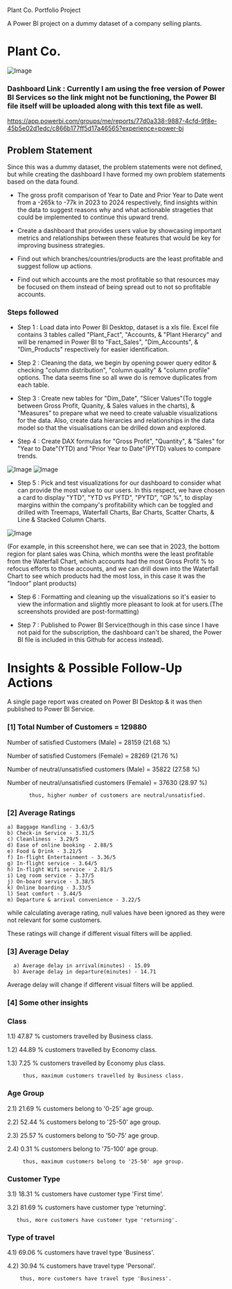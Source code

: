 Plant Co. Portfolio Project

A Power BI project on a dummy dataset of a company selling plants.

# Plant Co.

![Image](https://github.com/user-attachments/assets/a1f615db-4294-4eed-9583-86e6e65f7fc7)

### Dashboard Link : Currently I am using the free version of Power BI Services so the link might not be functioning, the Power BI file itself will be uploaded along with this text file as well.
https://app.powerbi.com/groups/me/reports/77d0a338-9887-4cfd-9f8e-45b5e02d1edc/c866b177ff5d17a46565?experience=power-bi

## Problem Statement

Since this was a dummy dataset, the problem statements were not defined, but while creating the dashboard I have formed my own problem statements based on the data found.

- The gross profit comparison of Year to Date and Prior Year to Date went from a -265k to -77k in 2023 to 2024 respectively, find insights within the data to suggest reasons why and what actionable strageties that could be implemented to continue this upward trend.

- Create a dashboard that provides users value by showcasing important metrics and relationships between these features that would be key for improving business strategies.

- Find out which branches/countries/products are the least profitable and suggest follow up actions.

- Find out which accounts are the most profitable so that resources may be focused on them instead of being spread out to not so profitable accounts.


### Steps followed 

- Step 1 : Load data into Power BI Desktop, dataset is a xls file. Excel file contains 3 tables called "Plant_Fact", "Accounts, & "Plant Hierarcy" and will be renamed in Power BI to "Fact_Sales", "Dim_Accounts", & "Dim_Products" respectively for easier identification.

- Step 2 : Cleaning the data, we begin by opening power query editor & checking "column distribution", "column quality" & "column profile" options. The data seems fine so all wwe do is remove duplicates from each table.

- Step 3 : Create new tables for "Dim_Date", "Slicer Values"(To toggle between Gross Profit, Quanity, & Sales values in the charts), & "Measures" to prepare what we need to create valuable visualizations for the data. Also, create data hierarcies and relationships in the data model so that the visualisations can be drilled down and explored.

- Step 4 : Create DAX formulas for "Gross Profit", "Quantity", & "Sales" for "Year to Date"(YTD) and "Prior Year to Date"(PYTD) values to compare trends.

![Image](https://github.com/user-attachments/assets/8c777d4f-b0e4-4600-9196-ff6b4368120e)
![Image](https://github.com/user-attachments/assets/4b27f696-ef67-4023-bf2c-7fe9ab0cd6f9)

- Step 5 : Pick and test visualizations for our dashboard to consider what can provide the most value to our users. In this respect, we have chosen a card to display "YTD", "YTD vs PYTD", "PYTD", "GP %", to display margins within the company's profitability which can be toggled and drilled with Treemaps, Waterfall Charts, Bar Charts, Scatter Charts, & Line & Stacked Column Charts.

![Image](https://github.com/user-attachments/assets/056cea9a-ab7b-44c4-81f7-673262e420e0)

(For example, in this screenshot here, we can see that in 2023, the bottom region for plant sales was China, which months were the least profitable from the Waterfall Chart, which accounts had the most Gross Profit % to refocus efforts to those accounts, and we can drill down into the Waterfall Chart to see which products had the most loss, in this case it was the "Indoor" plant products)


- Step 6 : Formatting and cleaning up the visualizations so it's easier to view the information and slightly more pleasant to look at for users.(The screenshots provided are post-formatting)

- Step 7 : Published to Power BI Service(though in this case since I have not paid for the subscription, the dashboard can't be shared, the Power BI file is included in this Github for access instead).

# Insights & Possible Follow-Up Actions

A single page report was created on Power BI Desktop & it was then published to Power BI Service.


### [1] Total Number of Customers = 129880

   Number of satisfied Customers (Male) = 28159 (21.68 %)

   Number of satisfied Customers (Female) = 28269 (21.76 %)

   Number of neutral/unsatisfied customers (Male) = 35822 (27.58 %)

   Number of neutral/unsatisfied customers (Female) = 37630 (28.97 %)


           thus, higher number of customers are neutral/unsatisfied.
           
### [2] Average Ratings

    a) Baggage Handling - 3.63/5
    b) Check-in Service - 3.31/5
    c) Cleanliness - 3.29/5
    d) Ease of online booking - 2.88/5
    e) Food & Drink - 3.21/5
    f) In-flight Entertainment - 3.36/5
    g) In-flight service - 3.64/5
    h) In-flight Wifi service - 2.81/5
    i) Leg room service - 3.37/5
    j) On-board service - 3.38/5
    k) Online boarding - 3.33/5
    l) Seat comfort - 3.44/5
    m) Departure & arrival convenience - 3.22/5
  
  while calculating average rating, null values have been ignored as they were not relevant for some customers. 
  
  These ratings will change if different visual filters will be applied.  
  
  ### [3] Average Delay 
  
      a) Average delay in arrival(minutes) - 15.09
      b) Average delay in departure(minutes) - 14.71
Average delay will change if different visual filters will be applied.

 ### [4] Some other insights
 
 ### Class
 
 1.1) 47.87 % customers travelled by Business class.
 
 1.2) 44.89 % customers travelled by Economy class.
 
 1.3) 7.25 % customers travelled by Economy plus class.
 
         thus, maximum customers travelled by Business class.
 
 ### Age Group
 
 2.1)  21.69 % customers belong to '0-25' age group.
 
 2.2)  52.44 % customers belong to '25-50' age group.
 
 2.3)  25.57 % customers belong to '50-75' age group.
 
 2.4)  0.31 % customers belong to '75-100' age group.
 
         thus, maximum customers belong to '25-50' age group.
         
### Customer Type

3.1) 18.31 % customers have customer type 'First time'.

3.2) 81.69 % customers have customer type 'returning'.
       
       thus, more customers have customer type 'returning'.

### Type of travel

4.1) 69.06 % customers have travel type 'Business'.

4.2) 30.94 % customers have travel type 'Personal'.

        thus, more customers have travel type 'Business'.


